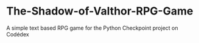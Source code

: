 # The-Shadow-of-Valthor-RPG-Game
A simple text based RPG game  for the Python Checkpoint project on Codédex
